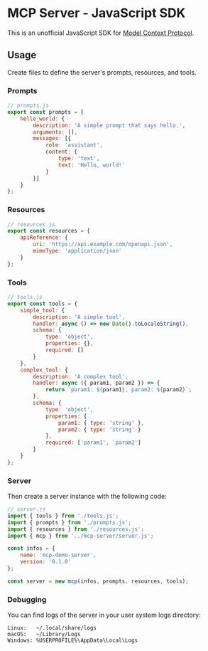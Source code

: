 # MCP Server - JavaScript SDK

This is an unofficial JavaScript SDK for [Model Context Protocol](https://spec.modelcontextprotocol.io/latest).

## Usage

Create files to define the server's prompts, resources, and tools.

### Prompts

```javascript
// prompts.js
export const prompts = {
    hello_world: {
        description: 'A simple prompt that says hello.',
        arguments: [],
        messages: [{
            role: 'assistant',
            content: {
                type: 'text',
                text: 'Hello, world!'
            }
        }]
    }
};
```

### Resources

```javascript
// resources.js
export const resources = {
    apiReference: {
        uri: 'https://api.example.com/openapi.json',
        mimeType: 'application/json'
    }
};
```

### Tools

```javascript
// tools.js
export const tools = {
    simple_tool: {
        description: 'A simple tool',
        handler: async () => new Date().toLocaleString(),
        schema: {
            type: 'object',
            properties: {},
            required: []
        }
    },
    complex_tool: {
        description: 'A complex tool',
        handler: async ({ param1, param2 }) => {
            return `param1: ${param1}, param2: ${param2}`;
        },
        schema: {
            type: 'object',
            properties: {
                param1: { type: 'string' },
                param2: { type: 'string' }
            },
            required: ['param1', 'param2']
        }
    }
};
```

### Server

Then create a server instance with the following code:

```javascript
// server.js
import { tools } from './tools.js';
import { prompts } from './prompts.js';
import { resources } from './resources.js';
import { mcp } from '../mcp-server/server.js';

const infos = {
    name: 'mcp-demo-server',
    version: '0.1.0'
};

const server = new mcp(infos, prompts, resources, tools);
```

### Debugging

You can find logs of the server in your user system logs directory:

```
Linux:   ~/.local/share/logs
macOS:   ~/Library/Logs
Windows: %USERPROFILE%\AppData\Local\Logs
```
